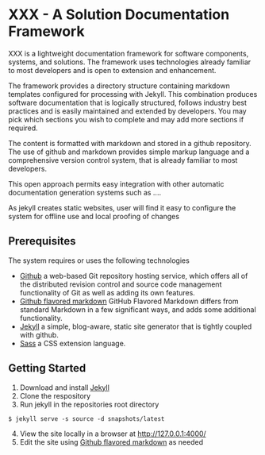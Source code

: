 # XXX - A Solution Documentation Framework

XXX is a lightweight documentation framework for software components, systems, and solutions. The framework uses technologies already familiar to most developers and is open to extension and enhancement.  

The framework provides a directory structure containing markdown templates configured for processing with Jekyll. This combination produces software documentation that is logically structured, follows industry best practices and is easily maintained and extended by developers. You may pick which sections you wish to complete and may add more sections if required. 

The content is formatted with markdown and stored in a github repository. The use of github and markdown provides simple markup language and a comprehensive version control system, that is already familiar to  most developers. 

This open approach permits easy integration with other automatic documentation generation systems such as ....

As jekyll creates static websites, user will find it easy to configure the system for offline use and local proofing of changes 

## Prerequisites

The system requires or uses the following technologies

* [Github](https://github.com/) a web-based Git repository hosting service, which offers all of the distributed revision control and source code management functionality of Git as well as adding its own features. 
* [Github flavored markdown](https://help.github.com/articles/github-flavored-markdown/) GitHub Flavored Markdown differs from standard Markdown in a few significant ways, and adds some additional functionality.
* [Jekyll](http://jekyllrb.com/) a simple, blog-aware, static site generator that is tightly coupled with github.
* [Sass](http://sass-lang.com/) a CSS extension language.


## Getting Started 

1. Download and install [Jekyll](http://jekyllrb.com/) 
2. Clone the respository 
3. Run jekyll in the repositories root directory 
```
$ jekyll serve -s source -d snapshots/latest
```
4. View the site locally in a browser at http://127.0.0.1:4000/ 
5. Edit the site using [Github flavored markdown](https://help.github.com/articles/github-flavored-markdown/) as needed

